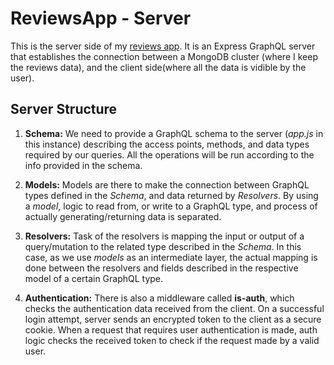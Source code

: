 # ReviewsApp - Server

This is the server side of my [reviews app](https://github.com/mmmikolay/reviewsapp). It is an Express GraphQL server that establishes the connection between a MongoDB cluster (where I keep the reviews data), and the client side(where all the data is vidible by the user).

## Server Structure

1. **Schema:** We need to provide a GraphQL schema to the server (*app.js* in this instance) describing the access points, methods, and data types required by our queries. All the operations will be run according to the info provided in the schema.

2. **Models:** Models are there to make the connection between GraphQL types defined in the *Schema*, and data returned by *Resolvers*. By using a *model*, logic to read from, or write to a GraphQL type, and process of actually generating/returning data is separated.

3. **Resolvers:** Task of the resolvers is mapping the input or output of a query/mutation to the related type described in the *Schema*. In this case, as we use *models* as an intermediate layer, the actual mapping is done between the resolvers and fields described in the respective model of a certain GraphQL type.

4. **Authentication:** There is also a middleware called **is-auth**, which checks the authentication data received from the client. On a successful login attempt, server sends an encrypted token to the client as a secure cookie. When a request that requires user authentication is made, auth logic checks the received token to check if the request made by a valid user.